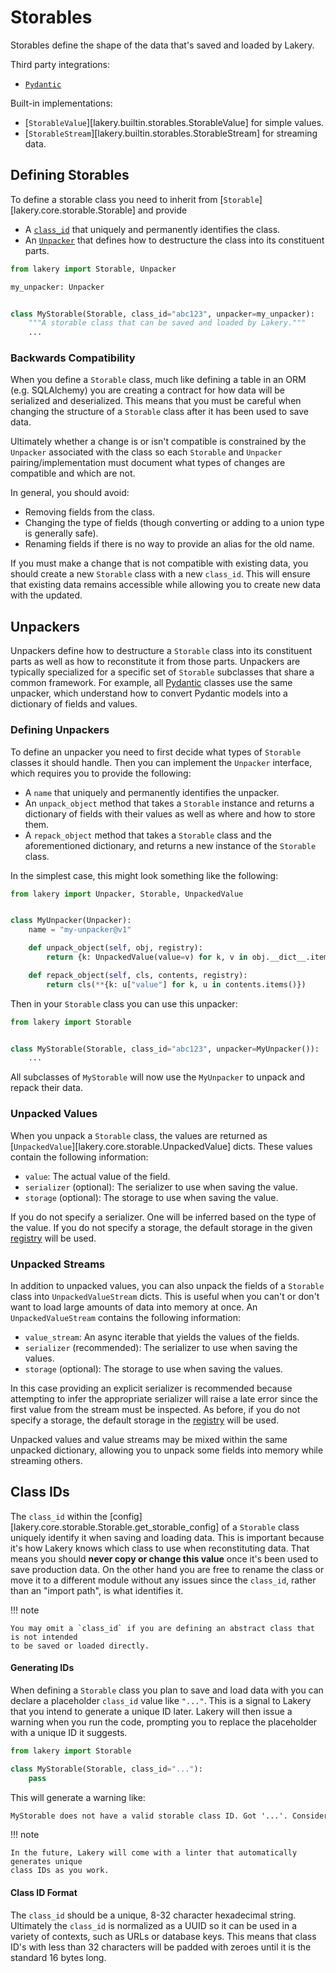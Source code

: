 # Storables

Storables define the shape of the data that's saved and loaded by Lakery.

Third party integrations:

-   [`Pydantic`](../integrations/pydantic.md)

Built-in implementations:

-   [`StorableValue`][lakery.builtin.storables.StorableValue] for simple values.
-   [`StorableStream`][lakery.builtin.storables.StorableStream] for streaming data.

## Defining Storables

To define a storable class you need to inherit from
[`Storable`][lakery.core.storable.Storable] and provide

-   A [`class_id`](#class-id) that uniquely and permanently identifies the class.
-   An [`Unpacker`](#unpackers) that defines how to destructure the class into its
    constituent parts.

```python
from lakery import Storable, Unpacker

my_unpacker: Unpacker


class MyStorable(Storable, class_id="abc123", unpacker=my_unpacker):
    """A storable class that can be saved and loaded by Lakery."""
    ...
```

### Backwards Compatibility

When you define a `Storable` class, much like defining a table in an ORM (e.g.
SQLAlchemy) you are creating a contract for how data will be serialized and
deserialized. This means that you must be careful when changing the structure of a
`Storable` class after it has been used to save data.

Ultimately whether a change is or isn't compatible is constrained by the `Unpacker`
associated with the class so each `Storable` and `Unpacker` pairing/implementation must
document what types of changes are compatible and which are not.

In general, you should avoid:

-   Removing fields from the class.
-   Changing the type of fields (though converting or adding to a union type is
    generally safe).
-   Renaming fields if there is no way to provide an alias for the old name.

If you must make a change that is not compatible with existing data, you should create a
new `Storable` class with a new `class_id`. This will ensure that existing data remains
accessible while allowing you to create new data with the updated.

## Unpackers

Unpackers define how to destructure a `Storable` class into its constituent parts as
well as how to reconstitute it from those parts. Unpackers are typically specialized for
a specific set of `Storable` subclasses that share a common framework. For example, all
[Pydantic](../integrations/pydantic.md) classes use the same unpacker, which understand
how to convert Pydantic models into a dictionary of fields and values.

### Defining Unpackers

To define an unpacker you need to first decide what types of `Storable` classes it
should handle. Then you can implement the `Unpacker` interface, which requires you to
provide the following:

-   A `name` that uniquely and permanently identifies the unpacker.
-   An `unpack_object` method that takes a `Storable` instance and returns a dictionary
    of fields with their values as well as where and how to store them.
-   A `repack_object` method that takes a `Storable` class and the aforementioned
    dictionary, and returns a new instance of the `Storable` class.

In the simplest case, this might look something like the following:

```python
from lakery import Unpacker, Storable, UnpackedValue


class MyUnpacker(Unpacker):
    name = "my-unpacker@v1"

    def unpack_object(self, obj, registry):
        return {k: UnpackedValue(value=v) for k, v in obj.__dict__.items()}

    def repack_object(self, cls, contents, registry):
        return cls(**{k: u["value"] for k, u in contents.items()})
```

Then in your `Storable` class you can use this unpacker:

```python
from lakery import Storable


class MyStorable(Storable, class_id="abc123", unpacker=MyUnpacker()):
    ...
```

All subclasses of `MyStorable` will now use the `MyUnpacker` to unpack and repack their
data.

### Unpacked Values

When you unpack a `Storable` class, the values are returned as
[`UnpackedValue`][lakery.core.storable.UnpackedValue] dicts. These values contain the
following information:

-   `value`: The actual value of the field.
-   `serializer` (optional): The serializer to use when saving the value.
-   `storage` (optional): The storage to use when saving the value.

If you do not specify a serializer. One will be inferred based on the type of the value.
If you do not specify a storage, the default storage in the given
[registry](./registries.md) will be used.

### Unpacked Streams

In addition to unpacked values, you can also unpack the fields of a `Storable` class
into `UnpackedValueStream` dicts. This is useful when you can't or don't want to load
large amounts of data into memory at once. An `UnpackedValueStream` contains the
following information:

-   `value_stream`: An async iterable that yields the values of the fields.
-   `serializer` (recommended): The serializer to use when saving the values.
-   `storage` (optional): The storage to use when saving the values.

In this case providing an explicit serializer is recommended because attempting to infer
the appropriate serializer will raise a late error since the first value from the stream
must be inspected. As before, if you do not specify a storage, the default storage in
the [registry](./registries.md) will be used.

Unpacked values and value streams may be mixed within the same unpacked dictionary,
allowing you to unpack some fields into memory while streaming others.

## Class IDs

The `class_id` within the [config][lakery.core.storable.Storable.get_storable_config] of
a `Storable` class uniquely identify it when saving and loading data. This is important
because it's how Lakery knows which class to use when reconstituting data. That means
you should **never copy or change this value** once it's been used to save production
data. On the other hand you are free to rename the class or move it to a different
module without any issues since the `class_id`, rather than an "import path", is what
identifies it.

!!! note

    You may omit a `class_id` if you are defining an abstract class that is not intended
    to be saved or loaded directly.

#### Generating IDs

When defining a `Storable` class you plan to save and load data with you can declare a
placeholder `class_id` value like `"..."`. This is a signal to Lakery that you intend to
generate a unique ID later. Lakery will then issue a warning when you run the code,
prompting you to replace the placeholder with a unique ID it suggests.

```python
from lakery import Storable

class MyStorable(Storable, class_id="..."):
    pass
```

This will generate a warning like:

```txt
MyStorable does not have a valid storable class ID. Got '...'. Consider using 'abc123'.
```

!!! note

    In the future, Lakery will come with a linter that automatically generates unique
    class IDs as you work.

#### Class ID Format

The `class_id` should be a unique, 8-32 character hexadecimal string. Ultimately the
`class_id` is normalized as a UUID so it can be used in a variety of contexts, such as
URLs or database keys. This means that class ID's with less than 32 characters will be
padded with zeroes until it is the standard 16 bytes long.
